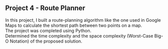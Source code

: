 ## Project 4 - Route Planner

In this project, I built a route-planning algorithm like the one used in Google Maps to calculate the shortest path between two points on a map.
<br />
The project was completed using Python.
<br />
Determined the time complexity and the space complexity (Worst-Case Big-O Notation) of the proposed solution.
